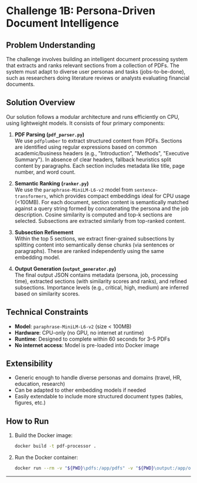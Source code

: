 # Challenge 1B: Persona-Driven Document Intelligence

## Problem Understanding

The challenge involves building an intelligent document processing system that extracts and ranks relevant sections from a collection of PDFs. The system must adapt to diverse user personas and tasks (jobs-to-be-done), such as researchers doing literature reviews or analysts evaluating financial documents.

## Solution Overview

Our solution follows a modular architecture and runs efficiently on CPU, using lightweight models. It consists of four primary components:

1. **PDF Parsing (`pdf_parser.py`)**  
   We use `pdfplumber` to extract structured content from PDFs. Sections are identified using regular expressions based on common academic/business headers (e.g., "Introduction", "Methods", "Executive Summary"). In absence of clear headers, fallback heuristics split content by paragraphs. Each section includes metadata like title, page number, and word count.

2. **Semantic Ranking (`ranker.py`)**  
   We use the `paraphrase-MiniLM-L6-v2` model from `sentence-transformers`, which provides compact embeddings ideal for CPU usage (<100MB). For each document, section content is semantically matched against a query string formed by concatenating the persona and the job description. Cosine similarity is computed and top-k sections are selected. Subsections are extracted similarly from top-ranked content.

3. **Subsection Refinement**  
   Within the top 5 sections, we extract finer-grained subsections by splitting content into semantically dense chunks (via sentences or paragraphs). These are ranked independently using the same embedding model.

4. **Output Generation (`output_generator.py`)**  
   The final output JSON contains metadata (persona, job, processing time), extracted sections (with similarity scores and ranks), and refined subsections. Importance levels (e.g., critical, high, medium) are inferred based on similarity scores.

## Technical Constraints

- **Model**: `paraphrase-MiniLM-L6-v2` (size < 100MB)
- **Hardware**: CPU-only (no GPU, no internet at runtime)
- **Runtime**: Designed to complete within 60 seconds for 3–5 PDFs
- **No internet access**: Model is pre-loaded into Docker image

## Extensibility

- Generic enough to handle diverse personas and domains (travel, HR, education, research)
- Can be adapted to other embedding models if needed
- Easily extendable to include more structured document types (tables, figures, etc.)

## How to Run

1. Build the Docker image:

   ```bash
   docker build -t pdf-processor .
   ```

2. Run the Docker container:

   ```bash
   docker run --rm -v "${PWD}\pdfs:/app/pdfs" -v "${PWD}\output:/app/output" -v "${PWD}\input.json:/app/input.json" --network none pdf-processor

   ```
---
